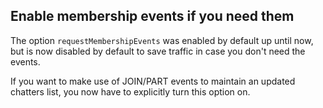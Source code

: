 ## Enable membership events if you need them

The option `requestMembershipEvents` was enabled by default up until now, but is now disabled by default to save traffic in case you don't need the events.

If you want to make use of JOIN/PART events to maintain an updated chatters list, you now have to explicitly turn this option on.
